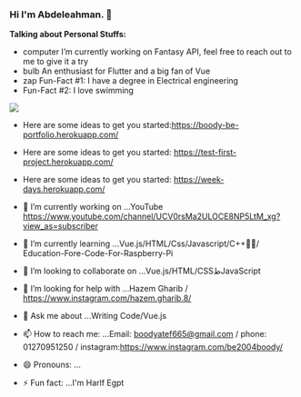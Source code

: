 ### Hi I'm Abdeleahman. 👋

**Talking about Personal Stuffs:**

* computer I’m currently working on Fantasy API, feel free to reach out to me to give it a try
* bulb An enthusiast for Flutter and a big fan of Vue
* zap Fun-Fact #1: I have a degree in Electrical engineering
* Fun-Fact #2: I love swimming

![](https://i.imgur.com/wXZ7x7m.jpg)

* Here are some ideas to get you started:https://boody-be-portfolio.herokuapp.com/

* Here are some ideas to get you started: https://test-first-project.herokuapp.com/

* Here are some ideas to get you started: https://week-days.herokuapp.com/

- 🔭 I’m currently working on ...YouTube https://www.youtube.com/channel/UCV0rsMa2ULOCE8NP5LtM_xg?view_as=subscriber
- 🌱 I’m currently learning ...Vue.js/HTML/Css/Javascript/C++/ُُEducation-Fore-Code-For-Raspberry-Pi 
- 👯 I’m looking to collaborate on ...Vue.js/HTML/CSSظJavaScript

- 🤔 I’m looking for help with ...Hazem Gharib / https://www.instagram.com/hazem.gharib.8/
- 💬 Ask me about ...Writing Code/Vue.js
- 📫 How to reach me: ...Email: boodyatef665@gmail.com / phone: 01270951250 / instagram:https://www.instagram.com/be2004boody/
- 😄 Pronouns: ...
- ⚡ Fun fact: ...I'm Harlf Egpt

